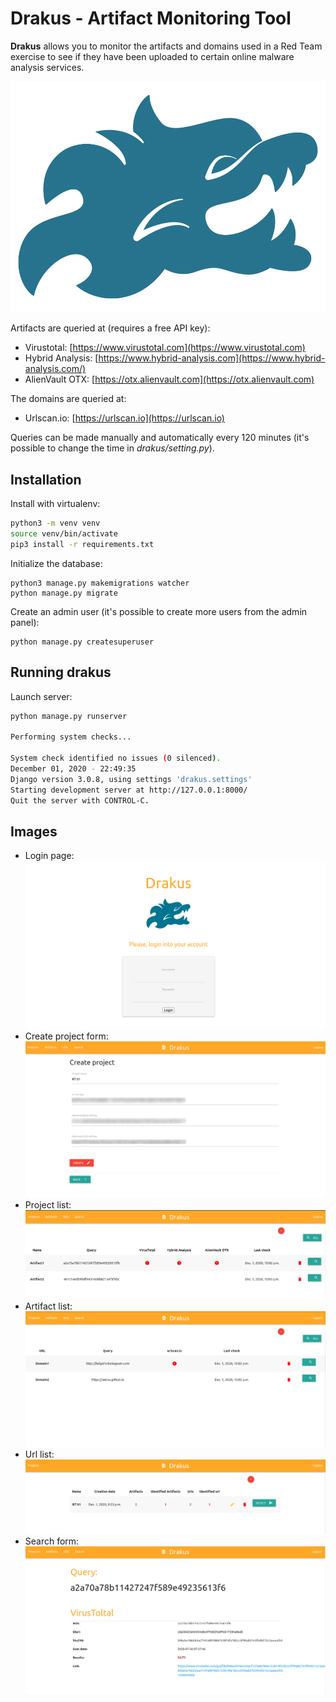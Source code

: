 # Drakus - Artifact Monitoring Tool
**Drakus** allows you to monitor the artifacts and domains used in a Red Team exercise to see if they have been uploaded to certain online malware analysis services.

![](img/logo.png)

Artifacts are queried at (requires a free API key):  
- Virustotal: [https://www.virustotal.com](https://www.virustotal.com)  
- Hybrid Analysis: [https://www.hybrid-analysis.com](https://www.hybrid-analysis.com/)  
- AlienVault OTX: [https://otx.alienvault.com](https://otx.alienvault.com)  
  
The domains are queried at:  
- Urlscan.io: [https://urlscan.io](https://urlscan.io)  
  
Queries can be made manually and automatically every 120 minutes (it's possible to change the time in *drakus/setting.py*).

## Installation
Install with virtualenv:
```bash
python3 -m venv venv
source venv/bin/activate
pip3 install -r requirements.txt
```

Initialize the database:
```
python3 manage.py makemigrations watcher
python manage.py migrate
```
Create an admin user (it's possible to create more users from the admin panel):
```
python manage.py createsuperuser
```

## Running drakus
Launch server:
```bash
python manage.py runserver

Performing system checks...

System check identified no issues (0 silenced).
December 01, 2020 - 22:49:35
Django version 3.0.8, using settings 'drakus.settings'
Starting development server at http://127.0.0.1:8000/
Quit the server with CONTROL-C.
```

## Images
- Login page:
![](img/01.png)
- Create project form:
![](img/02.png)
- Project list:
![](img/03.png)
- Artifact list:
![](img/04.png)
- Url list:
![](img/05.png)
- Search form:
![](img/06.png)